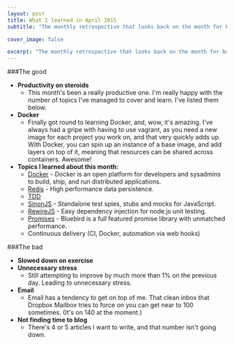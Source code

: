 ```yaml
---
layout: post
title: What I learned in April 2015
subtitle: "The monthly retrospective that looks back on the month for better or for worse."

cover_image: false

excerpt: "The monthly retrospective that looks back on the month for better or for worse."
---
```


###The good
- **Productivity on steroids**
  - This month's been a really productive one. I'm really happy with the number of topics I've managed to cover and learn. I've listed them below.
- **Docker**
  - Finally got round to learning Docker, and, wow, it's amazing. I've always had a gripe with having to use vagrant, as you need a new image for each project you work on, and that very quickly adds up. With Docker, you can spin up an instance of a base image, and add layers on top of it, meaning that resources can be shared across containers. Awesome!
- **Topics I learned about this month:**
  - [Docker](https://www.docker.com/) - Docker is an open platform for developers and sysadmins to build, ship, and run distributed applications.
  - [Redis](http://redis.io/) - High performance data persistence.
  - [TDD](http://en.wikipedia.org/wiki/Test-driven_development)
  - [SinonJS](http://sinonjs.org/) - Standalone test spies, stubs and mocks for JavaScript.
  - [RewireJS](https://github.com/jhnns/rewire) - Easy dependency injection for node.js unit testing.
  - [Promises](https://github.com/petkaantonov/bluebird) - Bluebird is a full featured promise library with unmatched performance.
  - Continuous delivery (CI, Docker, automation via web hooks)


###The bad
- **Slowed down on exercise**
- **Unnecessary stress**
  - Still attempting to improve by much more than 1% on the previous day. Leading to unnecessary stress.
- **Email**
  - Email has a tendency to get on top of me. That clean inbox that Dropbox Mailbox tries to force on you can get near to 100 sometimes. (It's on 140 at the moment.)
- **Not finding time to blog**
  - There's 4 or 5 articles I want to write, and that number isn't going down.
